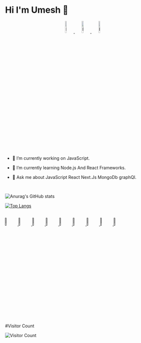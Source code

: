 # Hi I'm  Umesh 👋



<div style="display:block;text-align:center" >
<a href="https://www.instagram.com/" target="_blank" style="display:inline">
<img  src="https://cdn.icon-icons.com/icons2/800/PNG/512/_instagram_icon-icons.com_65795.png" title="logo" width="10%" height="10%" />
</a>
<a href="www.linkedin.com/in/umesh-more-905957188" target="_blank" style="display:inline">
<img  src="https://cdn.icon-icons.com/icons2/2592/PNG/512/linkin_logo_icon_154491.png" title="logo" width="10%" height="10%" />
</a>
<a href="www.linkedin.com/in/umesh-more-905957188" target="_blank" style="display:inline">
<img  src="https://cdn.icon-icons.com/icons2/555/PNG/512/twitter_icon-icons.com_53611.png" title="logo" width="10%" height="10%" />
</a>
</div>
<br/>
<br/>


- 🔭 I’m currently working on JavaScript.

- 🌱 I’m currently learning Node.js And React Frameworks.

- 💬 Ask me about JavaScript React  Next.Js MongoDb graphQl. 

<br/>

![Anurag's GitHub stats](https://github-readme-stats.vercel.app/api?username=umeshmore45&show_icons=true&theme=flag-india)

   [![Top Langs](https://github-readme-stats.vercel.app/api/top-langs/?username=umeshmore45)](https://github.com/anuraghazra/github-readme-stats)

<br/>

 <a href="" target="_blank" style="display:inline">
<img  src="https://cdn.icon-icons.com/icons2/2415/PNG/512/mongodb_original_wordmark_logo_icon_146425.png" title="logo" width="8%" height="8%" style="display:inline" />
</a>
 <a href="" target="_blank" style="display:inline">
<img  src="https://cdn.icon-icons.com/icons2/2415/PNG/512/react_original_logo_icon_146374.png" title="logo" width="8%" height="8%" style="display:inline" />
</a>
 <a href="" target="_blank" style="display:inline">
<img  src="https://cdn.icon-icons.com/icons2/2622/PNG/512/brand_node_icon_157859.png" title="logo" width="8%" height="8%" style="display:inline" />
</a>
 <a href="" target="_blank" style="display:inline">
<img  src="https://cdn.icon-icons.com/icons2/2108/PNG/512/javascript_icon_130900.png" title="logo" width="8%" height="8%" style="display:inline" />
  </a>
 <a href="" target="_blank" style="display:inline">
<img  src="https://cdn.icon-icons.com/icons2/2107/PNG/512/file_type_graphql_icon_130564.png" title="logo" width="8%" height="8%" style="display:inline" />
</a>
 <a href="" target="_blank" style="display:inline">
<img  src="https://cdn.icon-icons.com/icons2/1996/PNG/512/code_development_github_open_source_programming_source_icon_123274.png" title="logo" width="8%" height="8%" style="display:inline" />
</a>
<a href="" target="_blank" style="display:inline">
<img  src="https://cdn.icon-icons.com/icons2/615/PNG/256/Visual_Code_icon-icons.com_56584.png" title="logo" width="8%" height="8%" style="display:inline" />
</a>
<a href="" target="_blank" style="display:inline">
<img  src="https://cdn.icon-icons.com/icons2/2107/PNG/512/file_type_html_icon_130541.png" title="logo" width="8%" height="8%" style="display:inline" />
</a>
<a href="" target="_blank" style="display:inline">
<img  src="https://cdn.icon-icons.com/icons2/2107/PNG/512/file_type_css_icon_130661.png" title="logo" width="8%" height="8%" style="display:inline" />
</a>

<br/>
<br/>


#Visitor Count

![Visitor Count](https://profile-counter.glitch.me/{umeshmore45}/count.svg)
